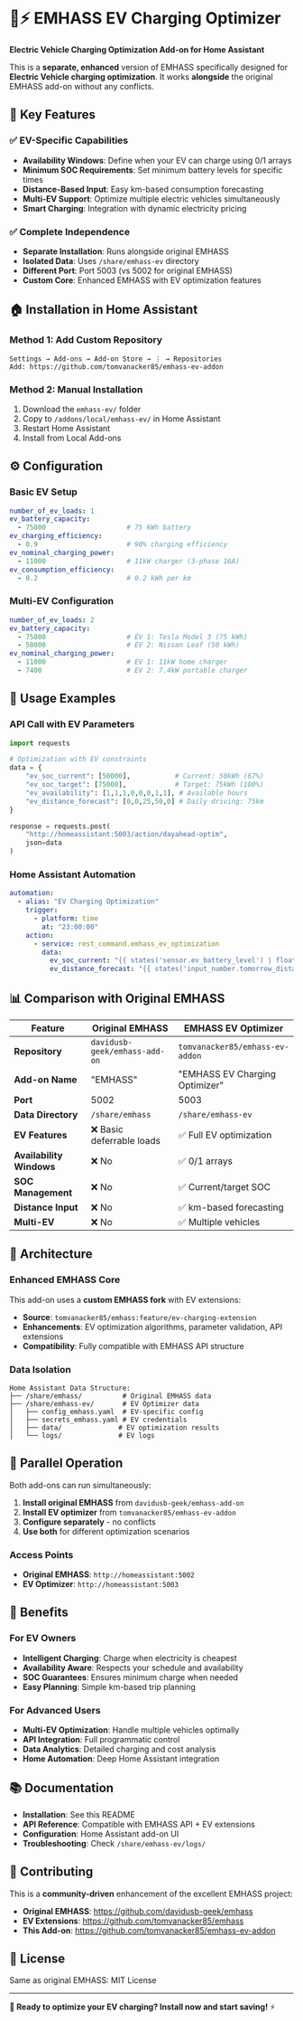 # 🚗⚡ EMHASS EV Charging Optimizer

**Electric Vehicle Charging Optimization Add-on for Home Assistant**

This is a **separate, enhanced** version of EMHASS specifically designed for **Electric Vehicle charging optimization**. It works **alongside** the original EMHASS add-on without any conflicts.

## 🎯 Key Features

### ✅ EV-Specific Capabilities
- **Availability Windows**: Define when your EV can charge using 0/1 arrays
- **Minimum SOC Requirements**: Set minimum battery levels for specific times  
- **Distance-Based Input**: Easy km-based consumption forecasting
- **Multi-EV Support**: Optimize multiple electric vehicles simultaneously
- **Smart Charging**: Integration with dynamic electricity pricing

### ✅ Complete Independence  
- **Separate Installation**: Runs alongside original EMHASS
- **Isolated Data**: Uses `/share/emhass-ev` directory
- **Different Port**: Port 5003 (vs 5002 for original EMHASS)
- **Custom Core**: Enhanced EMHASS with EV optimization features

## 🏠 Installation in Home Assistant

### Method 1: Add Custom Repository
```
Settings → Add-ons → Add-on Store → ⋮ → Repositories
Add: https://github.com/tomvanacker85/emhass-ev-addon
```

### Method 2: Manual Installation
1. Download the `emhass-ev/` folder
2. Copy to `/addons/local/emhass-ev/` in Home Assistant
3. Restart Home Assistant
4. Install from Local Add-ons

## ⚙️ Configuration

### Basic EV Setup
```yaml
number_of_ev_loads: 1
ev_battery_capacity: 
  - 75000                    # 75 kWh battery
ev_charging_efficiency:
  - 0.9                      # 90% charging efficiency  
ev_nominal_charging_power:
  - 11000                    # 11kW charger (3-phase 16A)
ev_consumption_efficiency:
  - 0.2                      # 0.2 kWh per km
```

### Multi-EV Configuration
```yaml
number_of_ev_loads: 2
ev_battery_capacity:
  - 75000                    # EV 1: Tesla Model 3 (75 kWh)
  - 50000                    # EV 2: Nissan Leaf (50 kWh)  
ev_nominal_charging_power:
  - 11000                    # EV 1: 11kW home charger
  - 7400                     # EV 2: 7.4kW portable charger
```

## 🚀 Usage Examples

### API Call with EV Parameters
```python
import requests

# Optimization with EV constraints
data = {
    "ev_soc_current": [50000],           # Current: 50kWh (67%)
    "ev_soc_target": [75000],            # Target: 75kWh (100%)
    "ev_availability": [1,1,1,0,0,0,1,1], # Available hours
    "ev_distance_forecast": [0,0,25,50,0] # Daily driving: 75km
}

response = requests.post(
    "http://homeassistant:5003/action/dayahead-optim",
    json=data
)
```

### Home Assistant Automation
```yaml
automation:
  - alias: "EV Charging Optimization"
    trigger:
      - platform: time
        at: "23:00:00"
    action:
      - service: rest_command.emhass_ev_optimization
        data:
          ev_soc_current: "{{ states('sensor.ev_battery_level') | float * 750 }}"
          ev_distance_forecast: "{{ states('input_number.tomorrow_distance') }}"
```

## 📊 Comparison with Original EMHASS

| **Feature** | **Original EMHASS** | **EMHASS EV Optimizer** |
|-------------|-------------------|------------------------|
| **Repository** | `davidusb-geek/emhass-add-on` | `tomvanacker85/emhass-ev-addon` |
| **Add-on Name** | "EMHASS" | "EMHASS EV Charging Optimizer" |
| **Port** | 5002 | 5003 |
| **Data Directory** | `/share/emhass` | `/share/emhass-ev` |
| **EV Features** | ❌ Basic deferrable loads | ✅ Full EV optimization |
| **Availability Windows** | ❌ No | ✅ 0/1 arrays |
| **SOC Management** | ❌ No | ✅ Current/target SOC |
| **Distance Input** | ❌ No | ✅ km-based forecasting |
| **Multi-EV** | ❌ No | ✅ Multiple vehicles |

## 🔧 Architecture

### Enhanced EMHASS Core
This add-on uses a **custom EMHASS fork** with EV extensions:
- **Source**: `tomvanacker85/emhass:feature/ev-charging-extension` 
- **Enhancements**: EV optimization algorithms, parameter validation, API extensions
- **Compatibility**: Fully compatible with EMHASS API structure

### Data Isolation
```
Home Assistant Data Structure:
├── /share/emhass/          # Original EMHASS data
├── /share/emhass-ev/       # EV Optimizer data  
│   ├── config_emhass.yaml  # EV-specific config
│   ├── secrets_emhass.yaml # EV credentials
│   ├── data/              # EV optimization results
│   └── logs/              # EV logs
```

## 🔄 Parallel Operation

Both add-ons can run simultaneously:

1. **Install original EMHASS** from `davidusb-geek/emhass-add-on`
2. **Install EV optimizer** from `tomvanacker85/emhass-ev-addon` 
3. **Configure separately** - no conflicts
4. **Use both** for different optimization scenarios

### Access Points
- **Original EMHASS**: `http://homeassistant:5002`
- **EV Optimizer**: `http://homeassistant:5003`

## 🎉 Benefits

### For EV Owners
- **Intelligent Charging**: Charge when electricity is cheapest
- **Availability Aware**: Respects your schedule and availability
- **SOC Guarantees**: Ensures minimum charge when needed
- **Easy Planning**: Simple km-based trip planning

### For Advanced Users  
- **Multi-EV Optimization**: Handle multiple vehicles optimally
- **API Integration**: Full programmatic control
- **Data Analytics**: Detailed charging and cost analysis
- **Home Automation**: Deep Home Assistant integration

## 📚 Documentation

- **Installation**: See this README
- **API Reference**: Compatible with EMHASS API + EV extensions
- **Configuration**: Home Assistant add-on UI
- **Troubleshooting**: Check `/share/emhass-ev/logs/`

## 🤝 Contributing

This is a **community-driven** enhancement of the excellent EMHASS project:
- **Original EMHASS**: https://github.com/davidusb-geek/emhass
- **EV Extensions**: https://github.com/tomvanacker85/emhass
- **This Add-on**: https://github.com/tomvanacker85/emhass-ev-addon

## 📄 License

Same as original EMHASS: MIT License

---

**🚗 Ready to optimize your EV charging? Install now and start saving!** ⚡